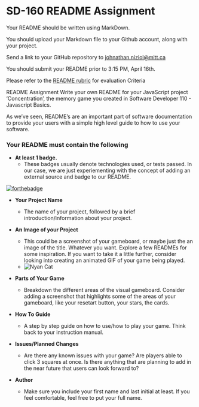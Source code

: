 # SD-160 README Assignment

Your README should be written using MarkDown.

You should upload your Markdown file to your Github account, along with your project.

Send a link to your GitHub repository to johnathan.niziol@mitt.ca

You should submit your README prior to 3:15 PM, April 16th.

Please refer to the [README rubric](https://github.com/jniziol/TechnicalWritingSkills/blob/master/SD-160%20README%20-%20Rubric%20&%20Grades%20-%20Rubric.pdf) for evaluation Criteria

README Assignment
Write your own README for your JavaScript project ‘Concentration’, the memory game you created in Software Developer 110 - Javascript Basics.

As we’ve seen, README’s are an important part of software documentation to provide your users with a simple high level guide to how to use your software.

### Your README must contain the following

* **At least 1 badge.**
  * These badges usually denote technologies used, or tests passed. In our case, we are just experiementing with the concept of adding an external source and badge to our README. 

[![forthebadge](https://forthebadge.com/images/badges/uses-badges.svg)](https://forthebadge.com)

* **Your Project Name**
  * The name of your project, followed by a brief introduction/information about your project.

* **An Image of your Project**
  * This could be a screenshot of your gameboard, or maybe just the an image of the title. Whatever you want. Explore a few READMEs for some inspiration. If you want to take it a little further, consider looking into creating an animated GIF of your game being played.
  * ![Nyan Cat](http://blog.boreal-kiss.net/wp/wp-content/uploads/2012/09/medium.gif)

* **Parts of Your Game**
  * Breakdown the different areas of the visual gameboard. Consider adding a screenshot that highlights some of the areas of your gameboard, like your resetart button, your stars, the cards.
 
* **How To Guide**
  * A step by step guide on how to use/how to play your game. Think back to your instruction manual.
 
* **Issues/Planned Changes**
  * Are there any known issues with your game? Are players able to click 3 squares at once. Is there anything that are planning to add in the near future that users can look forward to?

* **Author**
  * Make sure you include your first name and last initial at least. If you feel comfortable, feel free to put your full name.
  

